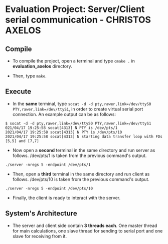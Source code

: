 # Evaluation Project: Server/Client serial communication - CHRISTOS AXELOS


## Compile

* To compile the project, open a terminal and type `cmake .` in **evaluation_axelos** directory.

* Then, type  `make`.


## Execute

* In the **same** terminal, type  `socat -d -d pty,rawer,link=/dev/ttyS0 PTY,rawer,link=/dev/ttyS1`, in order to create virtual serial
port connection. An example output can be as follows:

```
$ socat -d -d pty,rawer,link=/dev/ttyS0 PTY,rawer,link=/dev/ttyS1
021/04/17 19:25:58 socat[4313] N PTY is /dev/pts/1
2021/04/17 19:25:58 socat[4313] N PTY is /dev/pts/10
2021/04/17 19:25:58 socat[4313] N starting data transfer loop with FDs [5,5] and [7,7]
```
* Now open a **second** terminal in the same directory and run server as follows. /dev/pts/1 is taken from the previous command's output.
```
./server -nregs 5 -endpoint /dev/pts/1

```

* Then, open a **third** terminal in the same directory and run client as follows. /dev/pts/10 is taken from the previous command's output.
```
./server -nregs 5 -endpoint /dev/pts/10

```
* Finally, the client is ready to interact with the server.

## System's Architecture

* The server and client side contain **3 threads each**. One master thread for main calculations, one slave thread for sending to serial port and one slave for receiving from it.

